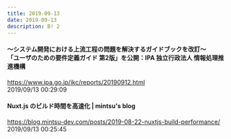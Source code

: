 ```yaml
---
title: 2019-09-13
date: 2019-09-13
description: B! 2
---
```


#### ～システム開発における上流工程の問題を解決するガイドブックを改訂～<br />「ユーザのための要件定義ガイド 第2版」を公開：IPA 独立行政法人 情報処理推進機構
https://www.ipa.go.jp/ikc/reports/20190912.html<br>
2019/09/13 00:29:09<br>


#### Nuxt.js のビルド時間を高速化 | mintsu's blog
https://blog.mintsu-dev.com/posts/2019-08-22-nuxtjs-build-performance/<br>
2019/09/13 00:25:45<br>



